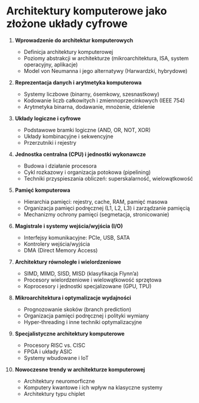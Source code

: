 # Architektury komputerowe jako złożone układy cyfrowe

1. **Wprowadzenie do architektur komputerowych**
    - Definicja architektury komputerowej
    - Poziomy abstrakcji w architekturze (mikroarchitektura, ISA, system operacyjny, aplikacje)
    - Model von Neumanna i jego alternatywy (Harwardzki, hybrydowe)
    
2. **Reprezentacja danych i arytmetyka komputerowa**
    - Systemy liczbowe (binarny, ósemkowy, szesnastkowy)
    - Kodowanie liczb całkowitych i zmiennoprzecinkowych (IEEE 754)
    - Arytmetyka binarna, dodawanie, mnożenie, dzielenie
    
3. **Układy logiczne i cyfrowe**
    - Podstawowe bramki logiczne (AND, OR, NOT, XOR)
    - Układy kombinacyjne i sekwencyjne
    - Przerzutniki i rejestry

4. **Jednostka centralna (CPU) i jednostki wykonawcze**
    - Budowa i działanie procesora
    - Cykl rozkazowy i organizacja potokowa (pipelining)
    - Techniki przyspieszania obliczeń: superskalarność, wielowątkowość
    
5. **Pamięć komputerowa**
    - Hierarchia pamięci: rejestry, cache, RAM, pamięć masowa
    - Organizacja pamięci podręcznej (L1, L2, L3) i zarządzanie pamięcią
    - Mechanizmy ochrony pamięci (segmetacja, stronicowanie)

6. **Magistrale i systemy wejścia/wyjścia (I/O)**
    - Interfejsy komunikacyjne: PCIe, USB, SATA
    - Kontrolery wejścia/wyjścia
    - DMA (Direct Memory Access)
    
7. **Architektury równoległe i wielordzeniowe**
    - SIMD, MIMD, SISD, MISD (klasyfikacja Flynn’a)
    - Procesory wielordzeniowe i wielowątkowość sprzętowa
    - Koprocesory i jednostki specjalizowane (GPU, TPU)
    
8. **Mikroarchitektura i optymalizacje wydajności**
    - Prognozowanie skoków (branch prediction)
    - Organizacja pamięci podręcznej i polityki wymiany
    - Hyper-threading i inne techniki optymalizacyjne
    
9. **Specjalistyczne architektury komputerowe**
    - Procesory RISC vs. CISC
    - FPGA i układy ASIC
    - Systemy wbudowane i IoT
    
10. **Nowoczesne trendy w architekturze komputerowej**
    - Architektury neuromorficzne
    - Komputery kwantowe i ich wpływ na klasyczne systemy
    - Architektury typu chiplet